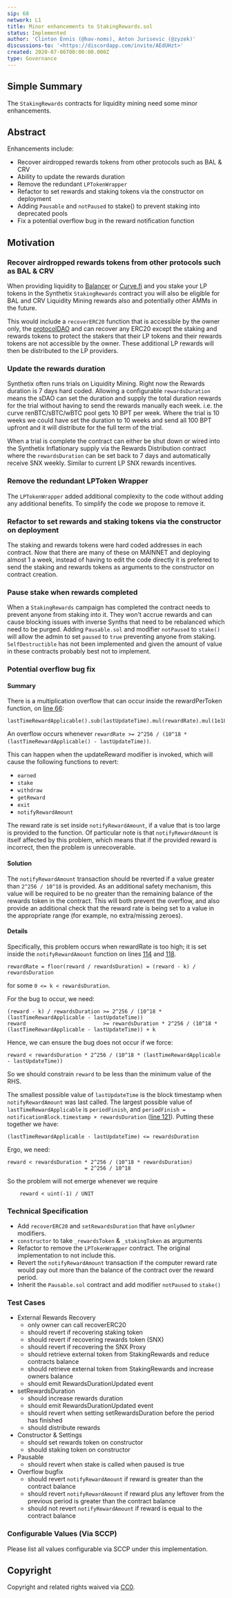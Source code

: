 ```yaml
---
sip: 68
network: L1
title: Minor enhancements to StakingRewards.sol
status: Implemented
author: 'Clinton Ennis (@hav-noms), Anton Jurisevic (@zyzek)'
discussions-to: '<https://discordapp.com/invite/AEdUHzt>'
created: 2020-07-06T00:00:00.000Z
type: Governance
---
```


<!--You can leave these HTML comments in your merged SIP and delete the visible duplicate text guides, they will not appear and may be helpful to refer to if you edit it again. This is the suggested template for new SIPs. Note that an SIP number will be assigned by an editor. When opening a pull request to submit your SIP, please use an abbreviated title in the filename, `sip-draft_title_abbrev.md`. The title should be 44 characters or less.-->

## Simple Summary

<!--"If you can't explain it simply, you don't understand it well enough." Simply describe the outcome the proposed changes intends to achieve. This should be non-technical and accessible to a casual community member.-->

The `StakingRewards` contracts for liquidity mining need some minor enhancements.

## Abstract

<!--A short (~200 word) description of the proposed change, the abstract should clearly describe the proposed change. This is what *will* be done if the SIP is implemented, not *why* it should be done or *how* it will be done. If the SIP proposes deploying a new contract, write, "we propose to deploy a new contract that will do x".-->

Enhancements include:

- Recover airdropped rewards tokens from other protocols such as BAL & CRV
- Ability to update the rewards duration
- Remove the redundant `LPTokenWrapper`
- Refactor to set rewards and staking tokens via the constructor on deployment
- Adding `Pausable` and `notPaused` to stake() to prevent staking into deprecated pools
- Fix a potential overflow bug in the reward notification function

## Motivation

<!--This is the problem statement. This is the *why* of the SIP. It should clearly explain *why* the current state of the protocol is inadequate.  It is critical that you explain *why* the change is needed, if the SIP proposes changing how something is calculated, you must address *why* the current calculation is inaccurate or wrong. This is not the place to describe how the SIP will address the issue!-->

### Recover airdropped rewards tokens from other protocols such as BAL & CRV

When providing liquidity to [Balancer](https://pools.balancer.exchange/#/) or [Curve.fi](https://www.curve.fi/susdv2/deposit) and you stake your LP tokens in the Synthetix `StakingRewards` contract you will also be eligible for BAL and CRV Liquidity Mining rewards also and potentially other AMMs in the future.

This would include a `recoverERC20` function that is accessible by the owner only, the [protocolDAO](https://etherscan.io/address/protocoldao.snx.eth) and can recover any ERC20 except the staking and rewards tokens to protect the stakers that their LP tokens and their rewards tokens are not accessible by the owner. These additional LP rewards will then be distributed to the LP providers.

### Update the rewards duration

Synthetix often runs trials on Liquidity Mining. Right now the Rewards duration is 7 days hard coded. Allowing a configurable `rewardsDuration` means the sDAO can set the duration and supply the total duration rewards for the trial without having to send the rewards manually each week. i.e. the curve renBTC/sBTC/wBTC pool gets 10 BPT per week. Where the trial is 10 weeks we could have set the duration to 10 weeks and send all 100 BPT upfront and it will distribute for the full term of the trial.

When a trial is complete the contract can either be shut down or wired into the Synthetix Inflationary supply via the Rewards Distribution contract where the `rewardsDuration` can be set back to 7 days and automatically receive SNX weekly. Similar to current LP SNX rewards incentives.

### Remove the redundant LPToken Wrapper

The `LPTokenWrapper` added additional complexity to the code without adding any additional benefits. To simplify the code we propose to remove it.


### Refactor to set rewards and staking tokens via the constructor on deployment

The staking and rewards tokens were hard coded addresses in each contract. Now that there are many of these on MAINNET and deploying almost 1 a week, instead of having to edit the code directly it is prefered to send the staking and rewards tokens as arguments to the constructor on contract creation.

### Pause stake when rewards completed

When a `StakingRewards` campaign has completed the contract needs to prevent anyone from staking into it. They won't accrue rewards and can cause blocking issues with inverse Synths that need to be rebalanced which need to be purged.
Adding `Pausable.sol` and modifier `notPaused` to `stake()` will allow the admin to set `paused` to `true` preventing anyone from staking. `SelfDestructible` has not been implemented and given the amount of value in these contracts probably best not to implement. 

### Potential overflow bug fix

#### Summary

There is a multiplication overflow that can occur inside the rewardPerToken function, on [line 66](https://github.com/Synthetixio/synthetix/blob/c4dd4413cbbd3c0b40dfee2f9119af2dcb6a82e5/contracts/StakingRewards.sol#L66):

```
lastTimeRewardApplicable().sub(lastUpdateTime).mul(rewardRate).mul(1e18).div(_totalSupply)
```
    
An overflow occurs whenever `rewardRate >= 2^256 / (10^18 * (lastTimeRewardApplicable() - lastUpdateTime))`.

This can happen when the updateReward modifier is invoked, which will cause the following functions to revert:

  * `earned`
  * `stake`
  * `withdraw`
  * `getReward`
  * `exit`
  * `notifyRewardAmount`

The reward rate is set inside `notifyRewardAmount`, if a value that is too large is provided to the function.
Of particular note is that `notifyRewardAmount` is itself affected by this problem, which means that if the provided
reward is incorrect, then the problem is unrecoverable.

#### Solution

The `notifyRewardAmount` transaction should be reverted if a value greater than `2^256 / 10^18` is provided.
As an additional safety mechanism, this value will be required to be no greater than the remaining
balance of the rewards token in the contract. This will both prevent the overflow, and also provide an additional check
that the reward rate is being set to a value in the appropriate range (for example, no extra/missing zeroes).

#### Details

Specifically, this problem occurs when rewardRate is too high; it is set inside the `notifyRewardAmount` function on
lines [114](https://github.com/Synthetixio/synthetix/blob/c4dd4413cbbd3c0b40dfee2f9119af2dcb6a82e5/contracts/StakingRewards.sol#L114) and [118](https://github.com/Synthetixio/synthetix/blob/c4dd4413cbbd3c0b40dfee2f9119af2dcb6a82e5/contracts/StakingRewards.sol#L118).

```
rewardRate = floor(reward / rewardsDuration) = (reward - k) / rewardsDuration
```

for some `0 <= k < rewardsDuration`.

For the bug to occur, we need:

```
(reward - k) / rewardsDuration >= 2^256 / (10^18 * (lastTimeRewardApplicable - lastUpdateTime))
reward                         >= rewardsDuration * 2^256 / (10^18 * (lastTimeRewardApplicable - lastUpdateTime)) + k
```

Hence, we can ensure the bug does not occur if we force:

```
reward < rewardsDuration * 2^256 / (10^18 * (lastTimeRewardApplicable - lastUpdateTime))
```

So we should constrain `reward` to be less than the minimum value of the RHS.

The smallest possible value of `lastUpdateTime` is the block timestamp when `notifyRewardAmount` was last called. 
The largest possible value of `lastTimeRewardApplicable` is `periodFinish`,
and `periodFinish = notificationBlock.timestamp + rewardsDuration` ([line 121](https://github.com/Synthetixio/synthetix/blob/c4dd4413cbbd3c0b40dfee2f9119af2dcb6a82e5/contracts/StakingRewards.sol#L121)).
Putting these together we have:

```
(lastTimeRewardApplicable - lastUpdateTime) <= rewardsDuration
```

Ergo, we need:

```
reward < rewardsDuration * 2^256 / (10^18 * rewardsDuration)
	                     = 2^256 / 10^18
```

So the problem will not emerge whenever we require

```
    reward < uint(-1) / UNIT
```

### Technical Specification

<!--The technical specification should outline the public API of the changes proposed. That is, changes to any of the interfaces Synthetix currently exposes or the creations of new ones.-->

* Add  `recoverERC20` and `setRewardsDuration` that have `onlyOwner` modifiers.
* `constructor` to take `_rewardsToken` & `_stakingToken` as arguments
* Refactor to remove the `LPTokenWrapper` contract. The original implementation to not include this.
* Revert the `notifyRewardAmount` transaction if the computer reward rate would pay out more than the balance of the contract over the reward period.
* Inherit the `Pausable.sol` contract and add modifier `notPaused` to `stake()` 


### Test Cases

<!--Test cases for an implementation are mandatory for SIPs but can be included with the implementation..-->

- External Rewards Recovery
  - only owner can call recoverERC20
  - should revert if recovering staking token
  - should revert if recovering rewards token (SNX)
  - should revert if recovering the SNX Proxy
  - should retrieve external token from StakingRewards and reduce contracts balance
  - should retrieve external token from StakingRewards and increase owners balance
  - should emit RewardsDurationUpdated event
- setRewardsDuration
  - should increase rewards duration
  - should emit RewardsDurationUpdated event
  - should revert when setting setRewardsDuration before the period has finished
  - should distribute rewards
- Constructor & Settings
  - should set rewards token on constructor
  - should staking token on constructor
- Pausable
  - should revert when stake is called when paused is true
- Overflow bugfix
  - should revert `notifyRewardAmount` if reward is greater than the contract balance
  - should revert `notifyRewardAmount` if reward plus any leftover from the previous period is greater than the contract balance
  - should not revert `notifyRewardAmount` if reward is equal to the contract balance
  
### Configurable Values (Via SCCP)

<!--Please list all values configurable via SCCP under this implementation.-->

Please list all values configurable via SCCP under this implementation.

## Copyright

Copyright and related rights waived via [CC0](https://creativecommons.org/publicdomain/zero/1.0/).

